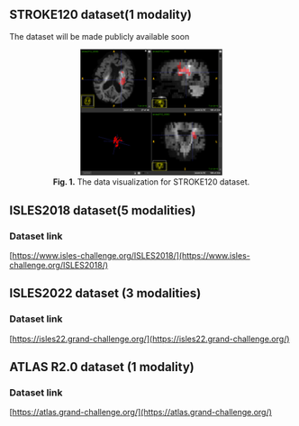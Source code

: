 ## STROKE120 dataset(1 modality)
The dataset will be made publicly available soon

<p align="center">
  <img src="./stroke0112_0000.png" width="50%"><br>
  <strong>Fig. 1.</strong> The data visualization for STROKE120 dataset.
</p>

## ISLES2018 dataset(5 modalities)

### Dataset link
[https://www.isles-challenge.org/ISLES2018/](https://www.isles-challenge.org/ISLES2018/)


## ISLES2022 dataset (3 modalities)

### Dataset link
[https://isles22.grand-challenge.org/](https://isles22.grand-challenge.org/)

## ATLAS R2.0 dataset (1 modality)

### Dataset link
[https://atlas.grand-challenge.org/](https://atlas.grand-challenge.org/)


